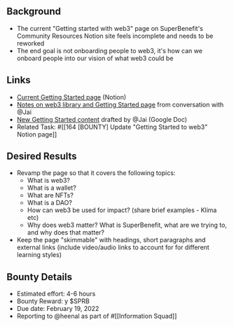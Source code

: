 ## Background
- The current "Getting started with web3" page on SuperBenefit's Community Resources Notion site feels incomplete and needs to be reworked
- The end goal is not onboarding people to web3, it's how can we onboard people into our vision of what web3 could be

## Links
- [Current Getting Started page](https://www.notion.so/superbenefit/Getting-Started-with-web3-0618fe7d45dc4575843a9396f7e12c8a) (Notion)
- [Notes on web3 library and Getting Started page](https://app.clarity.so/superbenefit/notes/0e6dce33-a3f4-47dc-ae80-dd95116c72cd) from conversation with @Jai 
- [New Getting Started content](https://docs.google.com/document/d/1YuPy2dJHavTrFtoTEJfyq5x8NzC4aQUmCC53kRpOAY8/edit) drafted by @Jai (Google Doc)
- Related Task: #[[164 [BOUNTY] Update "Getting Started to web3" Notion page]] 

## Desired Results
- Revamp the page so that it covers the following topics:
	- What is web3?
	- What is a wallet?
	- What are NFTs?
	- What is a DAO?
	- How can web3 be used for impact? (share brief examples - Klima etc)
	- Why does web3 matter? What is SuperBenefit, what are we trying to, and why does that matter?
- Keep the page "skimmable" with headings, short paragraphs and external links (include video/audio links to account for for different learning styles)

## Bounty Details
- Estimated effort: 4-6 hours
- Bounty Reward: y $SPRB
- Due date: February 19, 2022
- Reporting to @heenal as part of #[[Information Squad]] 

